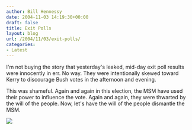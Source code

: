 ```yaml
---
author: Bill Hennessy
date: 2004-11-03 14:19:30+00:00
draft: false
title: Exit Polls
layout: blog
url: /2004/11/03/exit-polls/
categories:
- Latest
---
```


I'm not buying the story that yesterday's leaked, mid-day exit poll results were innocently in err. No way. They were intentionally skewed toward Kerry to discourage Bush votes in the afternoon and evening. 




This was shameful. Again and again in this election, the MSM have used their power to influence the vote. Again and again, they were thwarted by the will of the people. Now, let's have the will of the people dismantle the MSM.

![](https://blog.billhennessy.com/aggbug.aspx?PostID=522)

